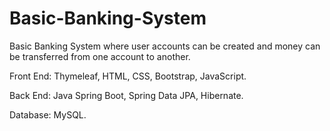 # Basic-Banking-System
Basic Banking System where user accounts can be created and money can be transferred from one account to another.

Front End: Thymeleaf, HTML, CSS, Bootstrap, JavaScript.

Back End: Java Spring Boot, Spring Data JPA, Hibernate.

Database: MySQL.
